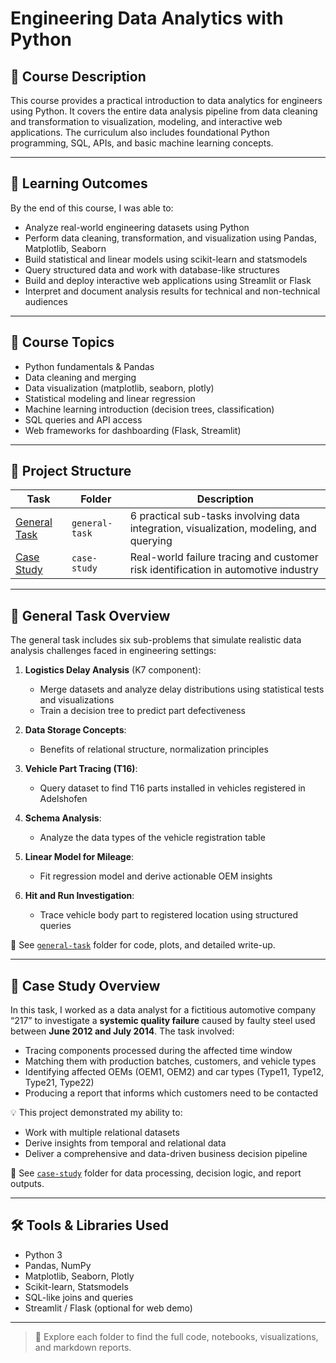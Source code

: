 # Engineering Data Analytics with Python

## 🎯 Course Description

This course provides a practical introduction to data analytics for engineers using Python. It covers the entire data analysis pipeline from data cleaning and transformation to visualization, modeling, and interactive web applications. The curriculum also includes foundational Python programming, SQL, APIs, and basic machine learning concepts.

---

## 📘 Learning Outcomes

By the end of this course, I was able to:

- Analyze real-world engineering datasets using Python
- Perform data cleaning, transformation, and visualization using Pandas, Matplotlib, Seaborn
- Build statistical and linear models using scikit-learn and statsmodels
- Query structured data and work with database-like structures
- Build and deploy interactive web applications using Streamlit or Flask
- Interpret and document analysis results for technical and non-technical audiences

---

## 🧠 Course Topics

- Python fundamentals & Pandas
- Data cleaning and merging
- Data visualization (matplotlib, seaborn, plotly)
- Statistical modeling and linear regression
- Machine learning introduction (decision trees, classification)
- SQL queries and API access
- Web frameworks for dashboarding (Flask, Streamlit)

---

## 📁 Project Structure

| Task | Folder | Description |
|------|--------|-------------|
| [General Task](./general-task) | `general-task` | 6 practical sub-tasks involving data integration, visualization, modeling, and querying |
| [Case Study](./case-study)     | `case-study`   | Real-world failure tracing and customer risk identification in automotive industry |

---

## 📂 General Task Overview

The general task includes six sub-problems that simulate realistic data analysis challenges faced in engineering settings:

1. **Logistics Delay Analysis** (K7 component):  
   - Merge datasets and analyze delay distributions using statistical tests and visualizations  
   - Train a decision tree to predict part defectiveness

2. **Data Storage Concepts**:  
   - Benefits of relational structure, normalization principles

3. **Vehicle Part Tracing (T16)**:  
   - Query dataset to find T16 parts installed in vehicles registered in Adelshofen

4. **Schema Analysis**:  
   - Analyze the data types of the vehicle registration table

5. **Linear Model for Mileage**:  
   - Fit regression model and derive actionable OEM insights

6. **Hit and Run Investigation**:  
   - Trace vehicle body part to registered location using structured queries

📂 See [`general-task`](./general-task) folder for code, plots, and detailed write-up.

---

## 🧪 Case Study Overview

In this task, I worked as a data analyst for a fictitious automotive company “217” to investigate a **systemic quality failure** caused by faulty steel used between **June 2012 and July 2014**. The task involved:

- Tracing components processed during the affected time window
- Matching them with production batches, customers, and vehicle types
- Identifying affected OEMs (OEM1, OEM2) and car types (Type11, Type12, Type21, Type22)
- Producing a report that informs which customers need to be contacted

💡 This project demonstrated my ability to:
- Work with multiple relational datasets
- Derive insights from temporal and relational data
- Deliver a comprehensive and data-driven business decision pipeline

📂 See [`case-study`](./case-study) folder for data processing, decision logic, and report outputs.

---

## 🛠️ Tools & Libraries Used

- Python 3
- Pandas, NumPy
- Matplotlib, Seaborn, Plotly
- Scikit-learn, Statsmodels
- SQL-like joins and queries
- Streamlit / Flask (optional for web demo)

---


> 📂 Explore each folder to find the full code, notebooks, visualizations, and markdown reports.
